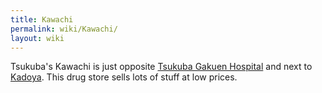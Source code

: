 ```yaml
---
title: Kawachi
permalink: wiki/Kawachi/
layout: wiki
---
```


Tsukuba's Kawachi is just opposite [Tsukuba Gakuen
Hospital](/wiki/Tsukuba_Gakuen_Hospital "wikilink") and next to
[Kadoya](/wiki/Kadoya "wikilink"). This drug store sells lots of stuff at low
prices.
